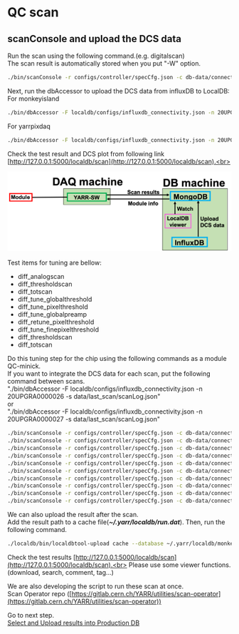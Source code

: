 # QC scan

## scanConsole and upload the DCS data

Run the scan using the following command.(e.g. digitalscan)<br>
The scan result is automatically stored when you put "-W" option.
```bash
./bin/scanConsole -r configs/controller/specCfg.json -c db-data/connectivity.json -s configs/scans/rd53a/std_digitalscan.json -W
```
Next, run the dbAccessor to upload the DCS data from influxDB to LocalDB:<br>
For monkeyisland
```bash
./bin/dbAccessor -F localdb/configs/influxdb_connectivity.json -n 20UPGRA0000026 -s data/last_scan/scanLog.json
```
For yarrpixdaq
```bash
./bin/dbAccessor -F localdb/configs/influxdb_connectivity.json -n 20UPGRA0000027 -s data/last_scan/scanLog.json
```
Check the test result and DCS plot from following link [http://127.0.0.1:5000/localdb/scan](http://127.0.0.1:5000/localdb/scan).<br>

![demo scan](images/demo_scan.png)

Test items for tuning are bellow:<br>
- diff_analogscan<br>
- diff_thresholdscan<br>
- diff_totscan<br>
- diff_tune_globalthreshold<br>
- diff_tune_pixelthreshold<br>
- diff_tune_globalpreamp<br>
- diff_retune_pixelthreshold<br>
- diff_tune_finepixelthreshold<br>
- diff_thresholdscan<br>
- diff_totscan<br>

Do this tuning step for the chip using the following commands as a module QC-minick.<br>
If you want to integrate the DCS data for each scan, put the following command between scans.<br>
"./bin/dbAccessor -F localdb/configs/influxdb_connectivity.json -n 20UPGRA0000026 -s data/last_scan/scanLog.json"<br>
or<br>
"./bin/dbAccessor -F localdb/configs/influxdb_connectivity.json -n 20UPGRA0000027 -s data/last_scan/scanLog.json"<br>

```bash
./bin/scanConsole -r configs/controller/specCfg.json -c db-data/connectivity.json -s configs/scans/rd53a/diff_analogscan.json -W
./bin/scanConsole -r configs/controller/specCfg.json -c db-data/connectivity.json -s configs/scans/rd53a/diff_thresholdscan.json -W
./bin/scanConsole -r configs/controller/specCfg.json -c db-data/connectivity.json -s configs/scans/rd53a/diff_totscan.json -t 10000 -W
./bin/scanConsole -r configs/controller/specCfg.json -c db-data/connectivity.json -s configs/scans/rd53a/diff_tune_globalthreshold.json -t 1500 -W
./bin/scanConsole -r configs/controller/specCfg.json -c db-data/connectivity.json -s configs/scans/rd53a/diff_tune_pixelthreshold.json -t 1500 -W
./bin/scanConsole -r configs/controller/specCfg.json -c db-data/connectivity.json -s configs/scans/rd53a/diff_tune_globalpreamp.json -t 10000 -W
./bin/scanConsole -r configs/controller/specCfg.json -c db-data/connectivity.json -s configs/scans/rd53a/diff_retune_pixelthreshold.json -t 1500 -W
./bin/scanConsole -r configs/controller/specCfg.json -c db-data/connectivity.json -s configs/scans/rd53a/diff_tune_finepixelthreshold.json -t 1500 -W
./bin/scanConsole -r configs/controller/specCfg.json -c db-data/connectivity.json -s configs/scans/rd53a/diff_thresholdscan.json -W
./bin/scanConsole -r configs/controller/specCfg.json -c db-data/connectivity.json -s configs/scans/rd53a/diff_totscan.json -t 10000 -W
```
We can also upload the result after the scan.<br>
Add the result path to a cache file(***~/.yarr/localdb/run.dat***). Then, run the following command.
```bash
./localdb/bin/localdbtool-upload cache --database ~/.yarr/localdb/monkeyisland_database.json
```


Check the test results [http://127.0.0.1:5000/localdb/scan](http://127.0.0.1:5000/localdb/scan).<br>
Please use some viewer functions.(download, search, comment, tag...)


We are also developing the script to run these scan at once.<br>
Scan Operator repo ([https://gitlab.cern.ch/YARR/utilities/scan-operator](https://gitlab.cern.ch/YARR/utilities/scan-operator))

Go to next step.<br>
[Select and Upload results into Production DB](database_demonstration_upload_itkpd.md)<br>


